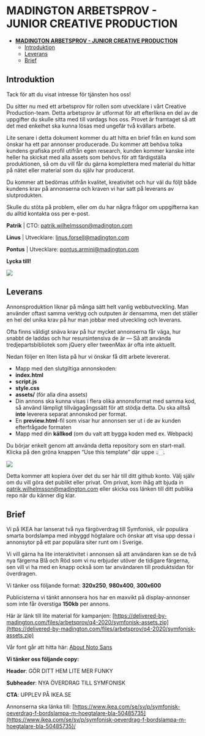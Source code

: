 # **MADINGTON ARBETSPROV - JUNIOR CREATIVE PRODUCTION**

<!-- TOC depthFrom:1 depthTo:6 withLinks:1 updateOnSave:1 orderedList:0 -->

- [**MADINGTON ARBETSPROV - JUNIOR CREATIVE PRODUCTION**](#madington-arbetsprov-junior-creative-production)
	- [Introduktion](#introduktion)
	- [Leverans](#leverans)
	- [Brief](#brief)

<!-- /TOC -->


## Introduktion

Tack för att du visat intresse för tjänsten hos oss!

Du sitter nu med ett arbetsprov för rollen som utvecklare i vårt Creative Production-team. Detta arbetsprov är utformat för att efterlikna en del av de uppgifter du skulle sitta med till vardags hos oss. Provet är framtaget så att det med enkelhet ska kunna lösas med ungefär två kvällars arbete.

Lite senare i detta dokument kommer du att hitta en brief från en kund som önskar ha ett par annonser producerade. Du kommer att behöva tolka kundens grafiska profil utifrån egen research, kunden kommer kanske inte heller ha skickat med alla assets som behövs för att färdigställa produktionen, så om du vill får du gärna komplettera med material du hittar på nätet eller material som du själv har producerat.

Du kommer att bedömas utifrån kvalitet, kreativitet och hur väl du följt både kundens krav på annonserna och kraven vi har satt på leverans av slutprodukten.

Skulle du stöta på problem, eller om du har några frågor om uppgifterna kan du alltid kontakta oss per e-post.

**Patrik** | CTO: [patrik.wilhelmsson@madington.com](mailto:patrik.wilhelmsson@madington.com)

**Linus** | Utvecklare: [linus.forsell@madington.com](mailto:linus.forsell@madington.com)

**Pontus** | Utvecklare: [pontus.armini@madington.com](mailto:pontus.armini@madington.com)

**Lycka till!**


![](https://media.giphy.com/media/l4FATJpd4LWgeruTK/giphy.gif)


## Leverans

Annonsproduktion liknar på många sätt helt vanlig webbutveckling. Man använder oftast samma verktyg och outputen är densamma, men det ställer en hel del unika krav på hur man jobbar med utveckling och leverans.

Ofta finns väldigt snäva krav på hur mycket annonserna får väga, hur snabbt de laddas och hur resursintensiva de är — Så att använda tredjepartsbibliotek som jQuery eller tweenMax är ofta inte aktuellt.

Nedan följer en liten lista på hur vi önskar få ditt arbete levererat.



*   Mapp med den slutgiltiga annonskoden:
*   **index.html**
*   **script.js**
*   **style.css**
*   **assets/** (för alla dina assets)
*   Din annons ska kunna visas i flera olika annonsformat med samma kod, så använd lämpligt tillvägagångssätt för att stödja detta. Du ska alltså **inte** leverera separat annonskod per format.
*   En **preview.html**-fil som visar hur annonsen ser ut i de av kunden efterfrågade formaten
*   Mapp med din **källkod** (om du valt att bygga koden med ex. Webpack)

Du börjar enkelt genom att använda detta repository som en start-mall. Klicka på den gröna knappen “Use this template” där uppe 👆🏻.



![](https://delivered-by-madington.com/files/arbetsprov/q4-2020/arbetsprov-image-1.png)


Detta kommer att kopiera över det du ser här till ditt github konto. Välj själv om du vill göra det publikt eller privat. Om privat, kom ihåg att bjuda in [patrik.wilhelmsson@madington.com](mailto:patrik.wilhelmsson@madington.com) eller skicka oss länken till ditt publika repo när du känner dig klar.


## Brief

Vi på IKEA har lanserat två nya färgöverdrag till Symfonisk, vår populära smarta bordslampa med inbyggd högtalare och önskar att visa upp dessa i annonsytor på ett par populära siter runt om i Sverige.

Vi vill gärna ha lite interaktivitet i annonsen så att användaren kan se de två nya färgerna Blå och Röd som vi nu erbjuder utöver de tidigare färgerna, sen vill vi ha med en knapp också som tar användaren till produktsidan för överdragen.

Vi tänker oss följande format: **320x250**, **980x400**, **300x600**

Publicisterna vi tänkt annonsera hos har en maxvikt på display-annonser som inte får överstiga **150kb** per annons.

Här är länk till lite material för kampanjen: [https://delivered-by-madington.com/files/arbetsprov/q4-2020/symfonisk-assets.zip](https://delivered-by-madington.com/files/arbetsprov/q4-2020/symfonisk-assets.zip)

Vår font går att hitta här: [About Noto Sans](https://fonts.google.com/specimen/Noto+Sans)

**Vi tänker oss följande copy:**

**Header**: GÖR DITT HEM LITE MER FUNKY

**Subheader**: NYA ÖVERDRAG TILL SYMFONISK

**CTA**: UPPLEV PÅ IKEA.SE

Annonserna ska länka till: [https://www.ikea.com/se/sv/p/symfonisk-oeverdrag-f-bordslampa-m-hoegtalare-bla-50485735](https://www.ikea.com/se/sv/p/symfonisk-oeverdrag-f-bordslampa-m-hoegtalare-bla-50485735)/
